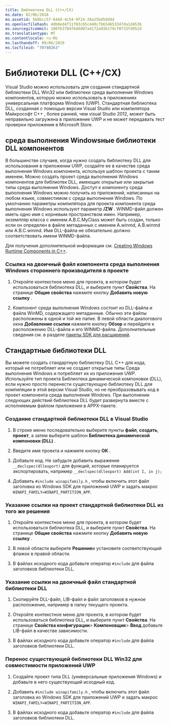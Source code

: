 ```yaml
---
title: Библиотеки DLL (C++/CX)
ms.date: 02/06/2018
ms.assetid: 5b8bcc57-64dd-4c54-9f24-26a25bd5dddd
ms.openlocfilehash: 4db0ed4f11f03c65c440c7b654653347da1d4536
ms.sourcegitcommit: 180f63704f6ddd07a4172a93b179cf0733fd952d
ms.translationtype: MT
ms.contentlocale: ru-RU
ms.lasthandoff: 09/06/2019
ms.locfileid: "70740263"
---
```

# <a name="dlls-ccx"></a>Библиотеки DLL (C++/CX)

Visual Studio можно использовать для создания стандартной библиотеки DLL Win32 или библиотеки среда выполнения Windows компонентов, которую можно использовать в приложениях универсальная платформа Windows (UWP). Стандартная библиотека DLL, созданная с помощью версии Visual Studio или компилятора Майкрософт C++ , более ранней, чем visual Studio 2012, может быть неправильно загружена в приложение UWP и не может передавать тест проверки приложения в Microsoft Store.

## <a name="windows-runtime-component-dlls"></a>среда выполнения Windowsные библиотеки DLL компонентов

В большинстве случаев, когда нужно создать библиотеку DLL для использования в приложении UWP, создайте ее в качестве среда выполнения Windows компонента, используя шаблон проекта с таким именем. Можно создать проект среда выполнения Windows компонентов для библиотек DLL, имеющих открытые или закрытые типы среда выполнения Windows. Доступ к компоненту среда выполнения Windows можно получить из приложений, написанных на любом языке, совместимом с среда выполнения Windows. По умолчанию параметры компилятора для проекта компонента среда выполнения Windows используют параметр **/ZW** . WINMD-файл должен иметь одно имя с корневым пространством имен. Например, экземпляр класса с именем A.B.C.MyClass может быть создан, только если он определен в файле метаданных с именем A.winmd, A.B.winmd или A.B.C.winmd. Имя DLL-файла не обязательно должно соответствовать имени WINMD-файла.

Для получения дополнительной информации см. [Creating Windows Runtime Components in C++](/windows/uwp/winrt-components/creating-windows-runtime-components-in-cpp).

### <a name="to-reference-a-third-party-windows-runtime-component-binary-in-your-project"></a>Ссылка на двоичный файл компонента среда выполнения Windows стороннего производителя в проекте

1. Откройте контекстное меню для проекта, в котором будет использоваться библиотека DLL, и выберите пункт **Свойства**. На странице **Общие свойства** нажмите кнопку **Добавить новую ссылку** .

1. Компонент среда выполнения Windows состоит из DLL-файла и файла WinMD, содержащего метаданные. Обычно эти файлы расположены в одной и той же папке. В левой области диалогового окна **Добавление ссылки** нажмите кнопку **Обзор** и перейдите к расположению DLL-файла и его WINMD-файла. Дополнительные сведения см. в разделе [пакеты SDK для расширений](/visualstudio/extensibility/creating-a-software-development-kit#extension-sdks).

## <a name="standard-dlls"></a>Стандартные библиотеки DLL

Вы можете создать стандартную библиотеку DLL C++ для кода, который не потребляет или не создает открытые типы Среда выполнения Windows и потребляет их из приложения UWP. Используйте тип проекта Библиотека динамической компоновки (DLL), если нужно просто перенести существующую библиотеку DLL для компиляции в этой версии Visual Studio, но не преобразовывать код в проект компонента среда выполнения Windows. При выполнении следующих действий библиотека DLL будет развернута вместе с исполняемым файлом приложения в APPX-пакете.

### <a name="to-create-a-standard-dll-in-visual-studio"></a>Создание стандартной библиотеки DLL в Visual Studio

1. В строке меню последовательно выберите пункты **файл**, **создать**, **проект**, а затем выберите шаблон **Библиотека динамической компоновки (DLL)** .

1. Введите имя проекта и нажмите кнопку **ОК** .

1. Добавьте код. Не забудьте добавить выражение `__declspec(dllexport)` для функций, которые планируется экспортировать, например `__declspec(dllexport) Add(int I, in j);`

1. Добавить `#include winapifamily.h` , чтобы включить этот файл заголовка из Windows SDK для приложений UWP и задать макрос `WINAPI_FAMILY=WINAPI_PARTITION_APP`.

### <a name="to-reference-a-standard-dll-project-from-the-same-solution"></a>Указание ссылки на проект стандартной библиотеки DLL из того же решения

1. Откройте контекстное меню для проекта, в котором будет использоваться библиотека DLL, и выберите пункт **Свойства**. На странице **Общие свойства** нажмите кнопку **Добавить новую ссылку** .

1. В левой области выберите **Решение**и установите соответствующий флажок в правой области.

1. В файлах исходного кода добавьте оператор `#include` для файла заголовков библиотеки DLL.

### <a name="to-reference-a-standard-dll-binary"></a>Указание ссылки на двоичный файл стандартной библиотеки DLL

1. Скопируйте DLL-файл, LIB-файл и файл заголовков в нужное расположение, например в папку текущего проекта.

1. Откройте контекстное меню для проекта, в котором будет использоваться библиотека DLL, и выберите пункт **Свойства**. На странице **Свойства конфигурации**&gt; **Компоновщик**&gt; **Ввод** добавьте LIB-файл в качестве зависимости.

1. В файлах исходного кода добавьте оператор `#include` для файла заголовков библиотеки DLL.

### <a name="to-migrate-an-existing-win32-dll-for-uwp-app-compatibility"></a>Перенос существующей библиотеки DLL Win32 для совместимости приложений UWP

1. Создайте проект типа DLL (универсальные приложения Windows) и добавьте в него существующий исходный код.

1. Добавить `#include winapifamily.h` , чтобы включить этот файл заголовка из Windows SDK для приложений UWP и задать макрос `WINAPI_FAMILY=WINAPI_PARTITION_APP`.

1. В файлах исходного кода добавьте оператор `#include` для файла заголовков библиотеки DLL.
